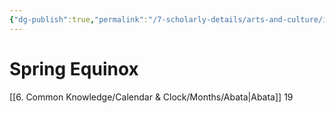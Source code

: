 ```yaml
---
{"dg-publish":true,"permalink":"/7-scholarly-details/arts-and-culture/international-festivals/spring-equinox/","noteIcon":""}
---
```


# Spring Equinox

[[6. Common Knowledge/Calendar & Clock/Months/Abata\|Abata]] 19